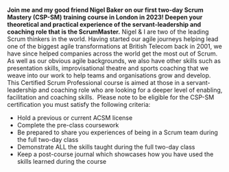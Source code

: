 **Join me and my good friend Nigel Baker on our first two-day Scrum Mastery (CSP-SM) training course in London in 2023! Deepen your theoretical and practical experience of the servant-leadership and coaching role that is the ScrumMaster.**
Nigel & I are two of the leading Scrum thinkers in the world. Having started our agile journeys helping lead one of the biggest agile transformations at British Telecom back in 2001, we have since helped companies across the world get the most out of Scrum. As well as our obvious agile backgrounds, we also have other skills such as presentation skills, improvisational theatre and sports coaching that we weave into our work to help teams and organisations grow and develop.
This Certified Scrum Professional course is aimed at those in a servant-leadership and coaching role who are looking for a deeper level of enabling, facilitation and coaching skills. 
Please note to be eligible for the CSP-SM certification you must satisfy the following criteria:
- Hold a previous or current ACSM license
- Complete the pre-class coursework
- Be prepared to share you experiences of being in a Scrum team during the full two-day class
- Demonstrate ALL the skills taught during the full two-day class
- Keep a post-course journal which showcases how you have used the skills learned during the course
